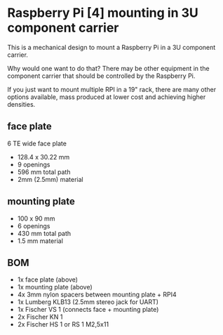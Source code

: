 # Raspberry Pi [4] mounting in 3U component carrier

This is a mechanical design to mount a Raspberry Pi in a 3U component carrier.

Why would one want to do that?  There may be other equipment in the component
carrier that should be controlled by the Raspberry Pi.

If you just want to mount multiple RPI in a 19" rack, there are many other
options available, mass produced at lower cost and achieving higher densities.

## face plate

6 TE wide face plate

* 128.4 x 30.22 mm
* 9 openings
* 596 mm total path
* 2mm (2.5mm) material


## mounting plate

* 100 x 90 mm
* 6 openings
* 430 mm total path
* 1.5 mm material


## BOM

* 1x face plate (above)
* 1x mounting plate (above)
* 4x 3mm nylon spacers between mounting plate + RPI4
* 1x Lumberg KLB13 (2.5mm stereo jack for UART)
* 1x Fischer VS 1 (connects face + mounting plate)
* 2x Fischer KN 1
* 2x Fischer HS 1 or RS 1 M2,5x11
